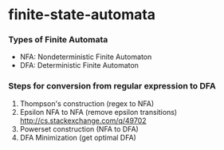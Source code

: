 # finite-state-automata

### Types of Finite Automata
- NFA: Nondeterministic Finite Automaton
- DFA: Deterministic Finite Automaton

### Steps for conversion from regular expression to DFA
1. Thompson's construction (regex to NFA)
2. Epsilon NFA to NFA (remove epsilon transitions) http://cs.stackexchange.com/q/49702
3. Powerset construction (NFA to DFA)
4. DFA Minimization (get optimal DFA)
